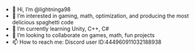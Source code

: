 - 👋 Hi, I’m @lightninga98
- 👀 I’m interested in gaming, math, optimization, and producing the most delicious spaghetti code
- 🌱 I’m currently learning Unity, C++, C#
- 💞️ I’m looking to collaborate on games, math, fun projects
- 📫 How to reach me: Discord user ID:444960911032188938

<!---
lightninga98/lightninga98 is a ✨ special ✨ repository because its `README.md` (this file) appears on your GitHub profile.
You can click the Preview link to take a look at your changes.
--->
